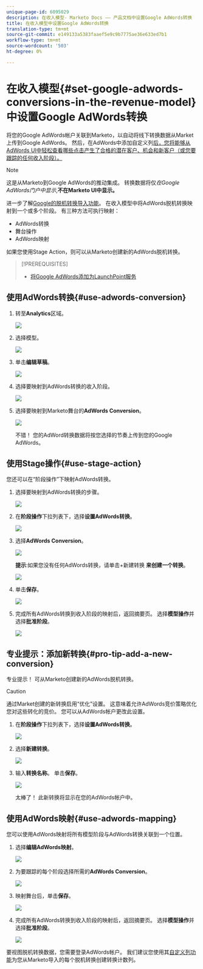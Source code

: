 ```yaml
---
unique-page-id: 6095029
description: 在收入模型- Marketo Docs —— 产品文档中设置Google AdWords转换
title: 在收入模型中设置Google AdWords转换
translation-type: tm+mt
source-git-commit: e149133a5383faaef5e9c9b7775ae36e633ed7b1
workflow-type: tm+mt
source-wordcount: '503'
ht-degree: 0%

---
```



# 在收入模型{#set-google-adwords-conversions-in-the-revenue-model}中设置Google AdWords转换

将您的Google AdWords帐户关联到Marketo，以自动将线下转换数据从Market上传到Google AdWords。 然后，在AdWords中添加自定义列[后，您将能够从AdWords UI中轻松查看哪些点击产生了合格的潜在客户、机会和新客户（或您要跟踪的任何收入阶段）。](https://support.google.com/adwords/answer/3073556)

>[!NOTE]
>
>这是从Marketo到Google AdWords的推动集成。 转换数据将仅&#x200B;*在Google AdWords门户中显示*,**不在Marketo UI中显示。**

进一步了解[Google的脱机转换导入功能](https://support.google.com/adwords/answer/2998031?hl=en)。  在收入模型中将AdWords脱机转换映射到一个或多个阶段。 有三种方法可执行映射：

* AdWords转换
* 舞台操作
* AdWords映射

如果您使用Stage Action，则可以从Marketo创建新的AdWords脱机转换。

>[!PREREQUISITES]
>
>* [将Google AdWords添加为LaunchPoint服务](../../../../product-docs/administration/additional-integrations/add-google-adwords-as-a-launchpoint-service.md)

>



## 使用AdWords转换{#use-adwords-conversion}

1. 转至&#x200B;**Analytics**&#x200B;区域。

   ![](assets/image2015-2-23-18-3a9-3a34.png)

1. 选择模型。

   ![](assets/image2015-2-23-18-3a3-3a12.png)

1. 单击&#x200B;**编辑草稿**。

   ![](assets/image2015-3-10-15-3a3-3a20.png)

1. 选择要映射到AdWords转换的收入阶段。

   ![](assets/image2015-2-26-16-3a40-3a2.png)

1. 选择要映射到Marketo舞台的&#x200B;**AdWords Conversion**。

   ![](assets/image2015-2-26-16-3a46-3a15.png)

   不错！ 您的AdWord转换数据将按您选择的节奏上传到您的Google AdWords。

## 使用Stage操作{#use-stage-action}

您还可以在“阶段操作”下映射AdWords转换。

1. 选择要映射到AdWords转换的步骤。

   ![](assets/image2015-2-26-16-3a40-3a2.png)

1. 在&#x200B;**阶段操作**&#x200B;下拉列表下，选择&#x200B;**设置AdWords转换**。

   ![](assets/image2015-2-26-16-3a52-3a24.png)

1. 选择&#x200B;**AdWords Conversion**。

   ![](assets/image2015-2-26-16-3a54-3a47.png)

   **提示**:如果您没有任何AdWords转换，请单击+新建转换 **来创建一个转换**。

   ![](assets/image2015-2-26-21-3a22-3a10.png)

1. 单击&#x200B;**保存**。

   ![](assets/image2015-2-26-16-3a56-3a2.png)

1. 完成所有AdWords转换到收入阶段的映射后，返回摘要页。 选择&#x200B;**模型操作**&#x200B;并选择&#x200B;**批准阶段**。

   ![](assets/image2015-2-27-12-3a20-3a20.png)

## 专业提示：添加新转换{#pro-tip-add-a-new-conversion}

专业提示！ 可从Marketo创建新的AdWords脱机转换。

>[!CAUTION]
>
>通过Market创建的新转换启用“优化”设置。 这意味着允许AdWords竞价策略优化您对这些转化的竞价。 您可以从AdWords帐户更改此设置。

1. 在&#x200B;**阶段操作**&#x200B;下拉列表下，选择&#x200B;**设置AdWords转换**。

   ![](assets/image2015-2-26-16-3a52-3a24.png)

1. 选择&#x200B;**新建转换**。

   ![](assets/image2015-2-26-21-3a22-3a10.png)

1. 输入&#x200B;**转换名称**。 单击&#x200B;**保存**。

   ![](assets/image2015-2-26-21-3a24-3a7.png)

   太棒了！ 此新转换将显示在您的AdWords帐户中。

## 使用AdWords映射{#use-adwords-mapping}

您可以使用AdWords映射将所有模型阶段与AdWords转换关联到一个位置。

1. 选择&#x200B;**编辑AdWords映射**。

   ![](assets/image2015-2-26-17-3a3-3a29.png)

1. 为要跟踪的每个阶段选择所需的&#x200B;**AdWords Conversion**。

   ![](assets/image2015-2-26-17-3a6-3a15.png)

1. 映射舞台后，单击&#x200B;**保存**。

   ![](assets/image2015-2-26-17-3a7-3a48.png)

1. 完成所有AdWords转换到收入阶段的映射后，返回摘要页。 选择&#x200B;**模型操作**&#x200B;并选择&#x200B;**批准阶段**。

   ![](assets/image2015-2-27-12-3a20-3a20.png)

要视图脱机转换数据，您需要登录AdWords帐户。 我们建议您使用其[自定义列功能](https://support.google.com/adwords/answer/3073556)为您从Marketo导入的每个脱机转换创建转换计数列。
